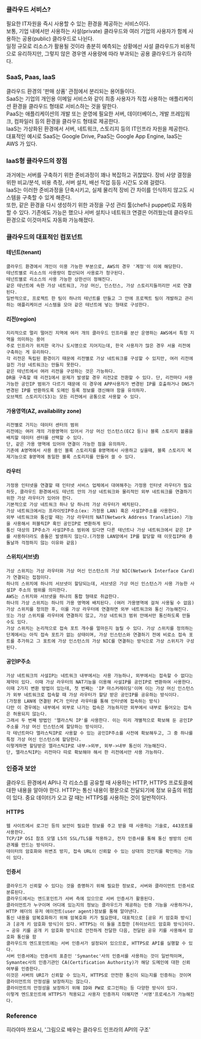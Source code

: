 ### 클라우드 서비스?
필요한 IT자원을 즉시 사용할 수 있는 환경을 제공하는 서비스이다.   
보통, 기업 내에서만 사용하는 사설(private) 클라우드와 여러 기업의 사용자가 함께 사용하는 공용(public) 클라우드로 나뉜다.   
일정 규모로 리소스가 활용될 것이라 충분히 예측되는 상황에선 사설 클라우드가 비용적으로 유리하지만, 그렇지 않은 경우엔 사용량에 따라 부과되는 공용 클라우드가 유리하다.   

### SaaS, Paas, IaaS
클라우드 환경의 '판매 상품' 관점에서 분리되는 용어들이다.   
SaaS는 기업의 개인용 이메일 서비스와 같이 최종 사용자가 직접 사용하는 애플리케이션 환경을 클라우드 형태로 서비스하는 것을 말한다.   
PaaS는 애플리케이션의 개발 또는 운영에 필요한 서버, 데이터베이스, 개발 프레임워크, 컴파일러 등의 환경을 클라우드 형태로 제공한다.   
IaaS는 가상화된 환경에서 서버, 네트워크, 스토리지 등의 IT인프라 자원을 제공한다.   
대표적인 예시로 SaaS는 Google Drive, PaaS는 Google App Engine, IaaS는 AWS 가 있다.

### IaaS형 클라우드의 장점
과거에는 서버를 구축하기 위한 준비과정이 꽤나 복잡하고 귀찮았다. 장비 사양 결정을 위한 비교/분석, 비용 측정, 서버 설치, 배선 작업 등등 시간도 오래 걸렸다.   
IaaS는 이러한 준비과정을 단축시키고, 실제 물리적 장비 간 차이를 인식하지 않고도 시스템을 구축할 수 있게 해준다.   
또한, 같은 환경을 다시 생성하기 위한 과정을 구성 관리 툴(chef나 puppet)로 자동화 할 수 있다. 기존에도 가능은 했으나 서버 설치나 네트워크 연결은 어려웠는데 클라우드 환경으로 이것마저도 자동화 가능해졌다.

### 클라우드의 대표적인 컴포넌트
#### 테넌트(tenant)
```
클라우드 환경에서 개인이 이용 가능한 부분으로, AWS의 경우 '계정'이 이에 해당한다.
테넌트별로 리소스의 사용량이 합산되어 사용료가 청구된다.
테넌트별로 리소스의 사용 가능한 상한선이 정해진다.
같은 테넌트에 속한 가상 네트워크, 가상 머신, 인스턴스, 가상 스토리지들끼리만 서로 연결된다.
일반적으로, 프로젝트 한 팀이 하나의 테넌트를 만들고 그 안에 프로젝트 팀이 개발하고 관리하는 애플리케이션 시스템을 모아 같은 테넌트에 넣는 형태로 구성한다.
```
#### 리전(region)
```
지리적으로 멀리 떨어진 지역에 여러 개의 클라우드 인프라를 분산 운영하는 AWS에서 특정 지역을 의미하는 용어
주로 인프라가 위치한 국가나 도시명으로 지어지는데, 한국 사용자가 많은 경우 서울 리전에 구축하는 게 유리하다.
각 리전은 독립된 환경이기 때문에 리전별로 가상 네트워크를 구성할 수 있지만, 여러 리전에 걸친 가상 네트워크는 만들지 못한다.
같은 테넌트에서 여러 리전을 구성하는 것은 가능하다.
DR을 구축할 때 리전1에서 문제가 발생할 경우 리전2로 전환할 수 있다. 단, 리전마다 사용 가능한 공인IP 범위가 다르기 때문에 이 경우에 APP사용자가 변경된 IP를 호출하거나 DNS가 변경된 IP를 반환하도록 도메인 등록 정보를 갱신해야 함을 유의하자.
오브젝트 스토리지(S3)는 모든 리전에서 공통으로 사용할 수 있다.
```
#### 가용영역(AZ, availability zone)
```
리전별로 가지는 데이터 센터의 범위
리전에는 여러 개의 가용영역이 있어서 가상 머신 인스턴스(EC2 등)나 블록 스토리지 볼륨을 배치할 데이터 센터를 선택할 수 있다.
단, 같은 가용 영역에 있어야 연결이 가능한 점을 유의하자.
기존에 A영역에서 사용 중인 블록 스토리지를 B영역에서 사용하고 싶을때, 블록 스토리지 복제기능으로 B영역에 동일한 블록 스토리지를 만들어 쓸 수 있다.
```
#### 라우터
```
가정용 인터넷을 연결할 때 인터넷 서비스 업체에서 대여해주는 가정용 인터넷 라우터가 필요하듯, 클라우드 환경에서도 테넌트 안의 가상 네트워크와 물리적인 외부 네트워크를 연결하기 위한 가상 라우터가 있어야 한다.
기본적으로 가상 네트워크 하나 당 하나의 가상 라우터가 배치된다.
가상 네트워크에서는 프라이빗IP주소(ex: 가정용 LAN) 혹은 사설IP주소를 사용한다.
외부 네트워크와 통신할 때는 가상 라우터의 NAT(Network Address Translation) 기능을 사용해서 퍼블릭IP 혹인 공인IP로 변환하게 된다.
통신 대상의 IP주소가 사설IP주소 범위에 있다면 다른 테넌트나 가상 네트워크에서 같은 IP를 사용하더라도 충돌은 발생하지 않는다.(가정용 LAN망에서 IP를 할당할 때 이웃집IP와 충돌날까 걱정하지 않는 이유와 같음)
```
#### 스위치(서브넷)
```
가상 스위치는 가상 라우터와 가상 머신 인스턴스의 가상 NIC(Network Interface Card)가 연결되는 접점이다.
하나의 스위치에 하나의 서브넷이 할당되는데, 서브넷은 가상 머신 인스턴스가 사용 가능한 사설IP 주소의 범위를 의미한다.
AWS는 스위치와 서브넷을 하나의 통합 형태로 취급한다.
하나의 가상 스위치는 하나의 가용 영역에 배치된다. (여러 가용영역에 걸쳐 사용될 수 없음)
가상 스위치를 정의한 후, 이를 가상 라우터에 연결하면 외부 네트워크와 통신 가능해진다.
또는 가상 스위치를 라우터에 연결하지 않고, 가상 네트워크 범위 안에서만 통신하도록 만들 수도 있다.
가상 스위치는 논리적으로 접속 포트 개수를 얼마든지 늘릴 수 있다. 가상 스위치를 정의하는 단계에서는 아직 접속 포트가 없는 상태이며, 가상 인스턴스와 연결하기 전에 비로소 접속 포트를 추가하고 그 포트에 가상 인스턴스의 가상 NIC를 연결하는 방식으로 가상 스위치가 구성된다.
```
#### 공인IP주소
```
가상 네트워크의 사설IP는 네트워크 내부에서는 사용 가능하나, 외부에서는 접속할 수 없다는 제약이 있다. 이때 가상 라우터의 NAT기능을 이용해 사설IP를 공인IP로 변환하여 사용한다.
이때 2가지 변환 방법이 있는데, 첫 번째는 'IP 마스커레이딩'이며 이는 가상 머신 인스턴스가 외부 네트워크로 접속할 때 가상 라우터가 할당 받은 공인IP를 공유하는 방식이다.
(가정용 LAN에 연결된 PC가 인터넷 라우터를 통해 인터넷에 접속하는 방식)
다만 이 경우에는 내부에서 외부로 나가는 접속은 가능하지만 외부에서 내부로 들어오는 접속은 허용되지 않는다.
그래서 두 번째 방법인 '엘라스틱 IP'를 사용한다. 이는 미리 개별적으로 확보해 둔 공인IP주소를 가상 머신 인스턴스에 할당하는 방식이다.
각 테넌트마다 엘라스틱IP로 사용할 수 있는 공인IP주소를 사전에 확보해두고, 그 중 하나를 특정 가상 머신 인스턴스에 할당한다.
이렇게하면 할당받은 엘라스틱IP로 내부->외부, 외부->내부 통신이 가능해진다.
단, 엘라스틱IP는 리전마다 따로 확보해야 해서 한 리전에서만 사용 가능하다.
```

### 인증과 보안
클라우드 환경에서 API나 각 리소스를 공유할 때 사용하는 HTTP, HTTPS 프로토콜에 대한 내용을 알아야 한다.
HTTP는 통신 내용이 평문으로 전달되기에 정보 유출의 위험이 있다. 중요 데이터가 오고 갈 때는 HTTPS를 사용하는 것이 일반적이다.
#### HTTPS
```
웹 사이트에서 로그인 등의 보안이 필요한 정보를 주고 받을 때 사용하는 기술로, 443포트를 사용한다.
TCP/IP OSI 참조 모델 L5의 SSL/TLS를 적용하고, 전자 인증서를 통해 통신 쌍방의 신뢰관계를 만드는 방식이다.
데이터의 암호화와 위변조 방지, 접속 URL이 신뢰할 수 있는 상대의 것인지를 확인하는 기능이 있다.
```
#### 인증서
```
클라우드가 신뢰할 수 있다는 것을 증명하기 위해 필요한 정보로, 서버와 클라이언트 인증서로 분류된다.
클라우드에서는 엔드포인트가 서버 측에 있으므로 서버 인증서가 활용된다. 
클라이언트가 누구이며 어디에 있는지의 정보는 클라우드가 제공하는 인증 기능을 사용하거나, HTTP 헤더의 유저 에이전트(user agent)정보를 통해 알아낸다.
통신 내용을 암복호화하기 위해 암복호화 키가 필요한데, 대표적으로 [공유 키 암호화 방식]과 [공개 키 암호화 방식]이 있다. HTTPS는 이 둘을 조합한 [하이브리드 암호화 방식]이다.
→ 공유 키를 공개 키 암호화 방식으로 안전하게 전달한 다음, 전달된 공유 키를 사용해서 암호화 통신을 함
클라우드의 엔드포인트에는 서버 인증서가 설정되어 있으므로, HTTPS로 API를 실행할 수 있다.
서버 인증서에는 인증서의 표준인 'Symantec'사의 인증서를 사용하는 것이 일반적이며, Symantec사의 인증기관인 CA(Certification Authority)가 해당 도메인에 대한 신뢰 여부를 인증한다.
이것은 서버의 URI가 신뢰할 수 있는지, HTTPS로 안전한 통신이 되는지를 인증하는 것이며 클라이언트의 안정성을 보장하지는 않는다.
클라이언트의 안정성을 보장하기 위해 ID와 PW로 로그인하는 등 다양한 방식이 있다.
이렇게 엔드포인트에 HTTPS가 적용되고 사용자 인증까지 더해지면 '서명'프로세스가 가능해진다.
```

### Reference
히라야마 쯔요시, '그림으로 배우는 클라우드 인프라의 API의 구조'

